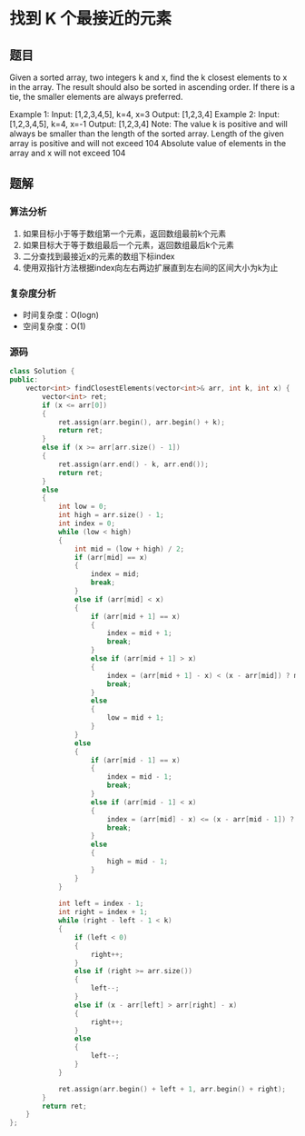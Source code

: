 #  找到 K 个最接近的元素
## 题目
Given a sorted array, two integers k and x, find the k closest elements to x in the array. The result should also be sorted in ascending order. If there is a tie, the smaller elements are always preferred.

Example 1:
Input: [1,2,3,4,5], k=4, x=3
Output: [1,2,3,4]
Example 2:
Input: [1,2,3,4,5], k=4, x=-1
Output: [1,2,3,4]
Note:
The value k is positive and will always be smaller than the length of the sorted array.
Length of the given array is positive and will not exceed 104
Absolute value of elements in the array and x will not exceed 104

## 题解
### 算法分析
1. 如果目标小于等于数组第一个元素，返回数组最前k个元素
2. 如果目标大于等于数组最后一个元素，返回数组最后k个元素
3. 二分查找到最接近x的元素的数组下标index
4. 使用双指针方法根据index向左右两边扩展直到左右间的区间大小为k为止
### 复杂度分析
+ 时间复杂度：O(logn)
+ 空间复杂度：O(1)
### 源码
```C++ []
class Solution {
public:
    vector<int> findClosestElements(vector<int>& arr, int k, int x) {
        vector<int> ret;
        if (x <= arr[0])
        {
            ret.assign(arr.begin(), arr.begin() + k);
            return ret;
        }
        else if (x >= arr[arr.size() - 1])
        {
            ret.assign(arr.end() - k, arr.end());
            return ret;
        }
        else
        {
            int low = 0;
            int high = arr.size() - 1;
            int index = 0;
            while (low < high)
            {
                int mid = (low + high) / 2;
                if (arr[mid] == x)
                {
                    index = mid;
                    break;
                }
                else if (arr[mid] < x)
                {
                    if (arr[mid + 1] == x)
                    {
                        index = mid + 1;
                        break;
                    }
                    else if (arr[mid + 1] > x)
                    {
                        index = (arr[mid + 1] - x) < (x - arr[mid]) ? mid + 1 : mid;
                        break;
                    }
                    else
                    {
                        low = mid + 1;
                    }
                }
                else
                {
                    if (arr[mid - 1] == x)
                    {
                        index = mid - 1;
                        break;
                    }
                    else if (arr[mid - 1] < x)
                    {
                        index = (arr[mid] - x) <= (x - arr[mid - 1]) ? mid : mid - 1;
                        break;
                    }
                    else
                    {
                        high = mid - 1;
                    }
                }
            }
            
            int left = index - 1;
            int right = index + 1;
            while (right - left - 1 < k)
            {
                if (left < 0)
                {
                    right++;
                }
                else if (right >= arr.size())
                {
                    left--;
                }
                else if (x - arr[left] > arr[right] - x)
                {
                    right++;
                }
                else
                {
                    left--;
                }                
            }

            ret.assign(arr.begin() + left + 1, arr.begin() + right);
        }
        return ret;
    }
};